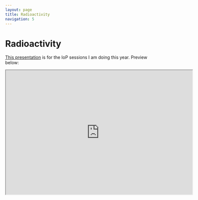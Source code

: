 ```yaml
---
layout: page
title: Radioactivity
navigation: 5
---
```


# Radioactivity

[This presentation](http://jrowing.com/iop/presentations/radioactivity#/) is for the IoP sessions I am doing this year. Preview below:

<iframe width="600" height="400" marginheight="0" marginwidth="0" src="http://jrowing.com/iop/presentations/radioactivity#/">
  <p>Your browser does not support iframes.</p>
</iframe>
